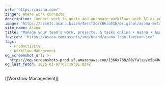 ```yaml
---
url: 'https://asana.com/'
zinger: Where work connects
description: Connect work to goals and automate workflows with AI as your teammate.
image: 'https://assets.asana.biz/m/4aecf2c7c66aa51b/original/asana-meta-coral-1x.png'
site_name: Asana
title: 'Manage your team’s work, projects, & tasks online • Asana • Asana'
favicon: 'https://asana.com/assets/img/brand/asana-logo-favicon.ico'
tags:
  - Productivity
  - Workflow-Management
og_screenshot_url: >-
  https://og-screenshots-prod.s3.amazonaws.com/1366x768/80/false/e5b40c7fcd19cfe504e457d139bc52af155b4cb5d39853147e654dd8cfe77aac.jpeg
og_last_fetch: 2025-03-07T05:19:01.824Z
---
```

[[Workflow Management]]

